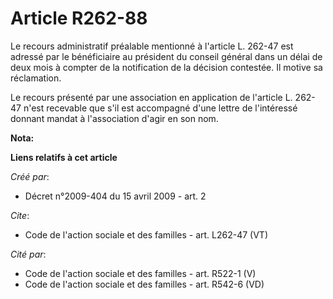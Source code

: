 # Article R262-88

Le recours administratif préalable mentionné à l'article L. 262-47 est adressé par le bénéficiaire au président du conseil
général dans un délai de deux mois à compter de la notification de la décision contestée. Il motive sa réclamation. 

Le recours présenté par une association en application de l'article L. 262-47 n'est recevable que s'il est accompagné d'une
lettre de l'intéressé donnant mandat à l'association d'agir en son nom.

**Nota:**



**Liens relatifs à cet article**

_Créé par_:

  - Décret n°2009-404 du 15 avril 2009 - art. 2

_Cite_:

  - Code de l'action sociale et des familles - art. L262-47 (VT)

_Cité par_:

  - Code de l'action sociale et des familles - art. R522-1 (V)
  - Code de l'action sociale et des familles - art. R542-6 (VD)
